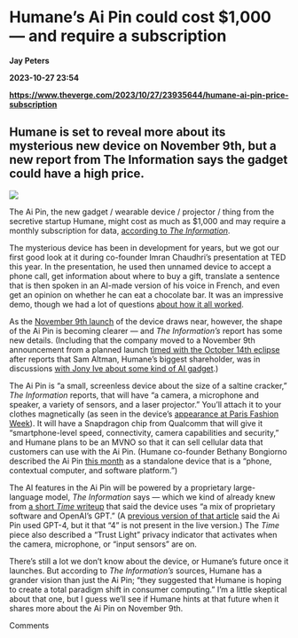 # Humane’s Ai Pin could cost $1,000 — and require a subscription
**Jay Peters**

**2023-10-27 23:54**

**https://www.theverge.com/2023/10/27/23935644/humane-ai-pin-price-subscription**

Humane is set to reveal more about its mysterious new device on November 9th, but a new report from The Information says the gadget could have a high price.
------------------------------------------------------------------------------------------------------------------------------------------------------------

![](https://cdn.vox-cdn.com/thumbor/66Du2jlfgKxwFBpKbxHo684Sl7k=/0x0:1920x1080/1200x628/filters:focal(960x540:961x541)/cdn.vox-cdn.com/uploads/chorus_asset/file/24850400/The_Disappearing_Computer__An_Exclusive_Preview_of_Humane_s_Screenless_Tech___Imran_Chaudhri___TED_____The_Disappearing_Computer__An_Exclusive_Preview_of_Humane_s_Screenless_Tech___Imran_Chaudhri___TED_2023_8_14_12017.62_1080p_streamsho.png)

The Ai Pin, the new gadget / wearable device / projector / thing from the secretive startup Humane, might cost as much as $1,000 and may require a monthly subscription for data, [according to _The Information_](https://www.theinformation.com/articles/has-humane-created-the-next-iphone-or-the-next-google-glass).

The mysterious device has been in development for years, but we got our first good look at it during co-founder Imran Chaudhri’s presentation at TED this year. In the presentation, he used then unnamed device to accept a phone call, get information about where to buy a gift, translate a sentence that is then spoken in an AI-made version of his voice in French, and even get an opinion on whether he can eat a chocolate bar. It was an impressive demo, though we had a lot of questions [about how it all worked](https://www.theverge.com/2023/5/9/23716996/humane-wearable-ai-tech-demo-ted-video).

As the [November 9th launch](https://twitter.com/Humane/status/1716863770520179185) of the device draws near, however, the shape of the Ai Pin is becoming clearer — and _The Information’s_ report has some new details. (Including that the company moved to a November 9th announcement from a planned launch [timed with the October 14th eclipse](https://www.theverge.com/2023/8/14/23831756/humane-ai-pin-october-solar-eclipse) after reports that Sam Altman, Humane’s biggest shareholder, was in discussions [with Jony Ive about some kind of AI gadget](https://www.theverge.com/2023/9/27/23892135/jony-ive-sam-altman-ai-device-openai-ceo-apple-designer).)

The Ai Pin is “a small, screenless device about the size of a saltine cracker,” _The Information_ reports, that will have “a camera, a microphone and speaker, a variety of sensors, and a laser projector.” You’ll attach it to your clothes magnetically (as seen in the device’s [appearance at Paris Fashion Week](https://www.theverge.com/2023/9/30/23897065/humane-ai-pin-coperni-paris-fashion-week)). It will have a Snapdragon chip from Qualcomm that will give it “smartphone-level speed, connectivity, camera capabilities and security,” and Humane plans to be an MVNO so that it can sell cellular data that customers can use with the Ai Pin. (Humane co-founder Bethany Bongiorno described the Ai Pin [this month](https://twitter.com/bella_bongiorno/status/1709756076189786381) as a standalone device that is a “phone, contextual computer, and software platform.”)

The AI features in the Ai Pin will be powered by a proprietary large-language model, _The Information_ says — which we kind of already knew from [a short _Time_ writeup](https://time.com/collection/best-inventions-2023/6327143/humane-ai-pin/) that said the device uses “a mix of proprietary software and OpenAI’s GPT.” (A [previous version of that article](https://web.archive.org/web/20231024125910/https://time.com/collection/best-inventions-2023/6327143/humane-ai-pin/) said the Ai Pin used GPT-4, but it that “4” is not present in the live version.) The _Time_ piece also described a “Trust Light” privacy indicator that activates when the camera, microphone, or “input sensors” are on.

There’s still a lot we don’t know about the device, or Humane’s future once it launches. But according to _The Information’s_ sources, Humane has a grander vision than just the Ai Pin; “they suggested that Humane is hoping to create a total paradigm shift in consumer computing.” I’m a little skeptical about that one, but I guess we’ll see if Humane hints at that future when it shares more about the Ai Pin on November 9th.

Comments